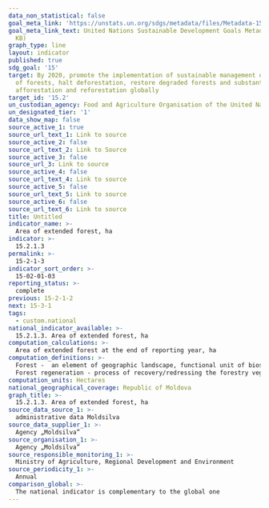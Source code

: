 ```yaml
---
data_non_statistical: false
goal_meta_link: 'https://unstats.un.org/sdgs/metadata/files/Metadata-15-02-01.pdf '
goal_meta_link_text: United Nations Sustainable Development Goals Metadata (PDF 756
  KB)
graph_type: line
layout: indicator
published: true
sdg_goal: '15'
target: By 2020, promote the implementation of sustainable management of all types
  of forests, halt deforestation, restore degraded forests and substantially increase
  afforestation and reforestation globally
target_id: '15.2'
un_custodian_agency: Food and Agriculture Organisation of the United Nations (FAO)
un_designated_tier: '1'
data_show_map: false
source_active_1: true
source_url_text_1: Link to source
source_active_2: false
source_url_text_2: Link to Source
source_active_3: false
source_url_3: Link to source
source_active_4: false
source_url_text_4: Link to source
source_active_5: false
source_url_text_5: Link to source
source_active_6: false
source_url_text_6: Link to source
title: Untitled
indicator_name: >-
  Area of extended forest, ha
indicator: >-
  15.2.1.3
permalink: >-
  15-2-1-3
indicator_sort_order: >-
  15-02-01-03
reporting_status: >-
  complete
previous: 15-2-1-2
next: 15-3-1
tags:
  - custom.national
national_indicator_available: >-
  15.2.1.3. Area of extended forest, ha
computation_calculations: >-
  Area of extended forest at the end of reporting year, ha
computation_definitions: >-
  Forest -  an element of geographic landscape, functional unit of biosphere, composed of forest vegetation community (in which trees and brushes prevail), living layers, animals and microorganisms, which are interdependent in their biological development and have an influence on their habitat. Areas of at least 0.25 ha covered with trees, with the index of tree crown coverage as compared to the general surface of the land (consistence) lower than 30%, and with mature trees that in normal vegetation conditions can get up to minimum heights of 5 m are considered forests<br> 
  Forest regeneration - process of recovery/redressing the forestry vegetation on an empty field. Reforestation - recovery of forestry vegetation on deforested fields through cuts or other factors (fires, wind broking and crashes, dewatering outbreaks, etc.).
computation_units: Hectares
national_geographical_coverage: Republic of Moldova
graph_title: >-
  15.2.1.3. Area of extended forest, ha
source_data_source_1: >-
  administrative data Moldsilva
source_data_supplier_1: >-
  Agency „Moldsilva”
source_organisation_1: >-
  Agency „Moldsilva”
source_responsible_monitoring_1: >-
  Ministry of Agriculture, Regional Development and Environment
source_periodicity_1: >-
  Annual
comparison_global: >-
  The national indicator is complementary to the global one
---
```

